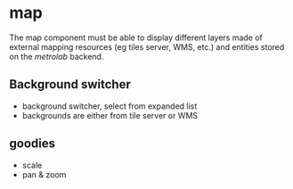 map
===

The map component must be able to display different layers made of external mapping resources (eg tiles server, WMS, etc.) and entities stored on the *metrolab* backend.


## Background switcher

- background switcher, select from expanded list
- backgrounds are either from tile server or WMS



## goodies

- scale
- pan & zoom
